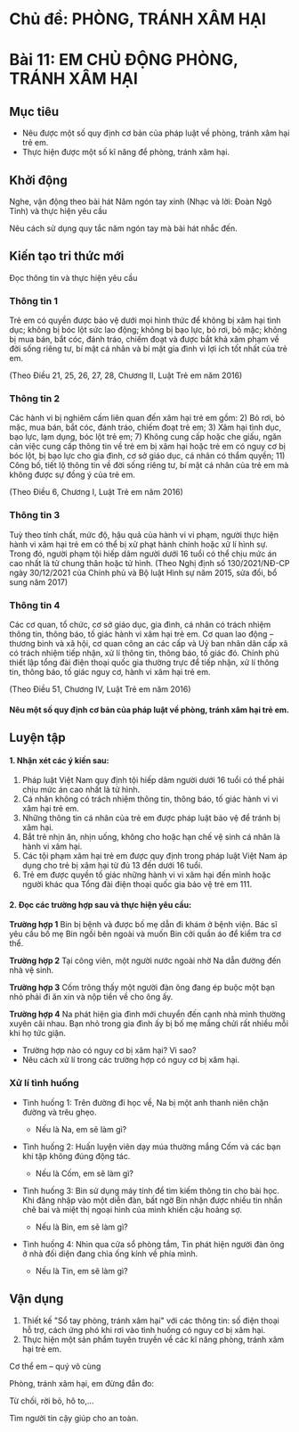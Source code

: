 # Chủ đề: PHÒNG, TRÁNH XÂM HẠI

# Bài 11: EM CHỦ ĐỘNG PHÒNG, TRÁNH XÂM HẠI

## Mục tiêu

- Nêu được một số quy định cơ bản của pháp luật về phòng, tránh xâm hại trẻ em.
- Thực hiện được một số kĩ năng để phòng, tránh xâm hại.

## Khởi động

Nghe, vận động theo bài hát Năm ngón tay xinh (Nhạc và lời: Đoàn Ngô Tỉnh) và thực hiện yêu cầu

Nêu cách sử dụng quy tắc năm ngón tay mà bài hát nhắc đến.

## Kiến tạo tri thức mới

Đọc thông tin và thực hiện yêu cầu

### Thông tin 1

Trẻ em có quyền được bảo vệ dưới mọi hình thức để không bị xâm hại tình dục; không bị bóc lột sức lao động; không bị bạo lực, bỏ rơi, bỏ mặc; không bị mua bán, bắt cóc, đánh tráo, chiếm đoạt và được bắt khả xâm phạm về đời sống riêng tư, bí mật cá nhân và bí mật gia đình vì lợi ích tốt nhất của trẻ em.

(Theo Điều 21, 25, 26, 27, 28, Chương II, Luật Trẻ em năm 2016)

### Thông tin 2

Các hành vi bị nghiêm cấm liên quan đến xâm hại trẻ em gồm:
2) Bỏ rơi, bỏ mặc, mua bán, bắt cóc, đánh tráo, chiếm đoạt trẻ em;
3) Xâm hại tình dục, bạo lực, lạm dụng, bóc lột trẻ em;
7) Không cung cấp hoặc che giấu, ngăn cản việc cung cấp thông tin về trẻ em bị xâm hại hoặc trẻ em có nguy cơ bị bóc lột, bị bạo lực cho gia đình, cơ sở giáo dục, cá nhân có thẩm quyền;
11) Công bố, tiết lộ thông tin về đời sống riêng tư, bí mật cá nhân của trẻ em mà không được sự đồng ý của trẻ em.

(Theo Điều 6, Chương I, Luật Trẻ em năm 2016)

### Thông tin 3

Tuỳ theo tính chất, mức độ, hậu quả của hành vi vi phạm, người thực hiện hành vi xâm hại trẻ em có thể bị xử phạt hành chính hoặc xử lí hình sự. Trong đó, người phạm tội hiếp dâm người dưới 16 tuổi có thể chịu mức án cao nhất là tử chung thân hoặc tử hình.
(Theo Nghị định số 130/2021/NĐ-CP ngày 30/12/2021 của Chính phủ và Bộ luật Hình sự năm 2015, sửa đổi, bổ sung năm 2017)

### Thông tin 4

Các cơ quan, tổ chức, cơ sở giáo dục, gia đình, cá nhân có trách nhiệm thông tin, thông báo, tố giác hành vi xâm hại trẻ em. Cơ quan lao động – thương binh và xã hội, cơ quan công an các cấp và Uỷ ban nhân dân cấp xã có trách nhiệm tiếp nhận, xử lí thông tin, thông báo, tố giác đó. Chính phủ thiết lập tổng đài điện thoại quốc gia thường trực để tiếp nhận, xử lí thông tin, thông báo, tố giác nguy cơ, hành vi xâm hại trẻ em.

(Theo Điều 51, Chương IV, Luật Trẻ em năm 2016)

#### Nêu một số quy định cơ bản của pháp luật về phòng, tránh xâm hại trẻ em.

## Luyện tập

#### 1. Nhận xét các ý kiến sau:

1. Pháp luật Việt Nam quy định tội hiếp dâm người dưới 16 tuổi có thể phải chịu mức án cao nhất là tử hình.
2. Cá nhân không có trách nhiệm thông tin, thông báo, tố giác hành vi vi xâm hại trẻ em.
3. Những thông tin cá nhân của trẻ em được pháp luật bảo vệ để tránh bị xâm hại.
4. Bắt trẻ nhịn ăn, nhịn uống, không cho hoặc hạn chế vệ sinh cá nhân là hành vi xâm hại.
5. Các tội phạm xâm hại trẻ em được quy định trong pháp luật Việt Nam áp dụng cho trẻ bị xâm hại từ đủ 13 đến dưới 16 tuổi.
6. Trẻ em được quyền tố giác những hành vi vi xâm hại đến mình hoặc người khác qua Tổng đài điện thoại quốc gia bảo vệ trẻ em 111.

#### 2. Đọc các trường hợp sau và thực hiện yêu cầu:

**Trường hợp 1**
Bin bị bệnh và được bố mẹ dẫn đi khám ở bệnh viện. Bác sĩ yêu cầu bố mẹ Bin ngồi bên ngoài và muốn Bin cởi quần áo để kiểm tra cơ thể.

**Trường hợp 2**
Tại công viên, một người nước ngoài nhờ Na dẫn đường đến nhà vệ sinh.

**Trường hợp 3**
Cốm trông thấy một người đàn ông đang ép buộc một bạn nhỏ phải đi ăn xin và nộp tiền về cho ông ấy.

**Trường hợp 4**
Na phát hiện gia đình mới chuyển đến cạnh nhà mình thường xuyên cãi nhau. Bạn nhỏ trong gia đình ấy bị bố mẹ mắng chửi rất nhiều mỗi khi họ tức giận.

- Trường hợp nào có nguy cơ bị xâm hại? Vì sao?
- Nêu cách xử lí trong các trường hợp có nguy cơ bị xâm hại.

### Xử lí tình huống

- Tình huống 1:
    Trên đường đi học về, Na bị một anh thanh niên chặn đường và trêu ghẹo.
    - Nếu là Na, em sẽ làm gì?

- Tình huống 2:
    Huấn luyện viên dạy múa thường mắng Cốm và các bạn khi tập không đúng động tác.
    - Nếu là Cốm, em sẽ làm gì?

- Tình huống 3:
    Bin sử dụng máy tính để tìm kiếm thông tin cho bài học. Khi đăng nhập vào một diễn đàn, bất ngờ Bin nhận được nhiều tin nhắn chê bai và miệt thị ngoại hình của mình khiến cậu hoảng sợ.
    - Nếu là Bin, em sẽ làm gì?

- Tình huống 4:
    Nhìn qua cửa sổ phòng tắm, Tin phát hiện người đàn ông ở nhà đối diện đang chìa ống kính về phía mình.
    - Nếu là Tin, em sẽ làm gì?

## Vận dụng

1. Thiết kế "Sổ tay phòng, tránh xâm hại" với các thông tin: số điện thoại hỗ trợ, cách ứng phó khi rơi vào tình huống có nguy cơ bị xâm hại.
2. Thực hiện một sản phẩm tuyên truyền về các kĩ năng phòng, tránh xâm hại trẻ em.

Cơ thể em – quý vô cùng

Phòng, tránh xâm hại, em đừng đắn đo:

Từ chối, rời bỏ, hô to,...

Tìm người tin cậy giúp cho an toàn.
